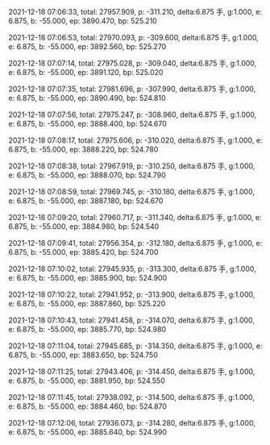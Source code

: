 2021-12-18 07:06:33, total: 27957.909, p: -311.210, delta:6.875 手, g:1.000, e: 6.875, b: -55.000, ep: 3890.470, bp: 525.210

2021-12-18 07:06:53, total: 27970.093, p: -309.600, delta:6.875 手, g:1.000, e: 6.875, b: -55.000, ep: 3892.560, bp: 525.270

2021-12-18 07:07:14, total: 27975.028, p: -309.040, delta:6.875 手, g:1.000, e: 6.875, b: -55.000, ep: 3891.120, bp: 525.020

2021-12-18 07:07:35, total: 27981.696, p: -307.990, delta:6.875 手, g:1.000, e: 6.875, b: -55.000, ep: 3890.490, bp: 524.810

2021-12-18 07:07:56, total: 27975.247, p: -308.960, delta:6.875 手, g:1.000, e: 6.875, b: -55.000, ep: 3888.400, bp: 524.670

2021-12-18 07:08:17, total: 27975.606, p: -310.020, delta:6.875 手, g:1.000, e: 6.875, b: -55.000, ep: 3888.220, bp: 524.780

2021-12-18 07:08:38, total: 27967.919, p: -310.250, delta:6.875 手, g:1.000, e: 6.875, b: -55.000, ep: 3888.070, bp: 524.790

2021-12-18 07:08:59, total: 27969.745, p: -310.180, delta:6.875 手, g:1.000, e: 6.875, b: -55.000, ep: 3887.180, bp: 524.670

2021-12-18 07:09:20, total: 27960.717, p: -311.340, delta:6.875 手, g:1.000, e: 6.875, b: -55.000, ep: 3884.980, bp: 524.540

2021-12-18 07:09:41, total: 27956.354, p: -312.180, delta:6.875 手, g:1.000, e: 6.875, b: -55.000, ep: 3885.420, bp: 524.700

2021-12-18 07:10:02, total: 27945.935, p: -313.300, delta:6.875 手, g:1.000, e: 6.875, b: -55.000, ep: 3885.900, bp: 524.900

2021-12-18 07:10:22, total: 27941.952, p: -313.900, delta:6.875 手, g:1.000, e: 6.875, b: -55.000, ep: 3887.860, bp: 525.220

2021-12-18 07:10:43, total: 27941.458, p: -314.070, delta:6.875 手, g:1.000, e: 6.875, b: -55.000, ep: 3885.770, bp: 524.980

2021-12-18 07:11:04, total: 27945.685, p: -314.350, delta:6.875 手, g:1.000, e: 6.875, b: -55.000, ep: 3883.650, bp: 524.750

2021-12-18 07:11:25, total: 27943.406, p: -314.450, delta:6.875 手, g:1.000, e: 6.875, b: -55.000, ep: 3881.950, bp: 524.550

2021-12-18 07:11:45, total: 27938.092, p: -314.500, delta:6.875 手, g:1.000, e: 6.875, b: -55.000, ep: 3884.460, bp: 524.870

2021-12-18 07:12:06, total: 27936.073, p: -314.280, delta:6.875 手, g:1.000, e: 6.875, b: -55.000, ep: 3885.640, bp: 524.990